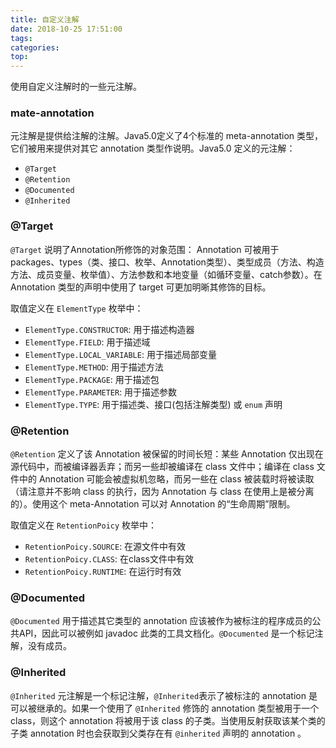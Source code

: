 ```yaml
---
title: 自定义注解
date: 2018-10-25 17:51:00
tags: 
categories: 
top:
---
```


使用自定义注解时的一些元注解。

<!-- more -->

### mate-annotation

元注解是提供给注解的注解。Java5.0定义了4个标准的 meta-annotation 类型，它们被用来提供对其它 annotation 类型作说明。Java5.0 定义的元注解：

* `@Target`
* `@Retention`
* `@Documented`
* `@Inherited`

### @Target

`@Target` 说明了Annotation所修饰的对象范围： Annotation 可被用于 packages、types（类、接口、枚举、Annotation类型）、类型成员（方法、构造方法、成员变量、枚举值）、方法参数和本地变量（如循环变量、catch参数）。在 Annotation 类型的声明中使用了 target 可更加明晰其修饰的目标。

取值定义在 `ElementType` 枚举中：

* `ElementType.CONSTRUCTOR`: 用于描述构造器
* `ElementType.FIELD`: 用于描述域
* `ElementType.LOCAL_VARIABLE`: 用于描述局部变量
* `ElementType.METHOD`: 用于描述方法
* `ElementType.PACKAGE`: 用于描述包
* `ElementType.PARAMETER`: 用于描述参数
* `ElementType.TYPE`: 用于描述类、接口(包括注解类型) 或 `enum` 声明

### @Retention

`@Retention` 定义了该 Annotation 被保留的时间长短：某些 Annotation 仅出现在源代码中，而被编译器丢弃；而另一些却被编译在 class 文件中；编译在 class 文件中的 Annotation 可能会被虚拟机忽略，而另一些在 class 被装载时将被读取（请注意并不影响 class 的执行，因为 Annotation 与 class 在使用上是被分离的）。使用这个 meta-Annotation 可以对 Annotation 的“生命周期”限制。

取值定义在 `RetentionPoicy` 枚举中：

* `RetentionPoicy.SOURCE`: 在源文件中有效
* `RetentionPoicy.CLASS`: 在class文件中有效
* `RetentionPoicy.RUNTIME`: 在运行时有效

### @Documented

`@Documented` 用于描述其它类型的 annotation 应该被作为被标注的程序成员的公共API，因此可以被例如 javadoc 此类的工具文档化。`@Documented` 是一个标记注解，没有成员。

### @Inherited

`@Inherited` 元注解是一个标记注解，`@Inherited`表示了被标注的 annotation 是可以被继承的。如果一个使用了 `@Inherited` 修饰的 annotation 类型被用于一个 class，则这个 annotation 将被用于该 class 的子类。当使用反射获取该某个类的子类 annotation 时也会获取到父类存在有 `@inherited` 声明的 annotation 。

